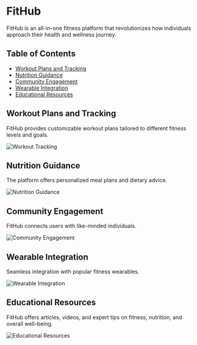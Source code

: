 # FitHub

FitHub is an all-in-one fitness platform that revolutionizes how individuals approach their health and wellness journey.

## Table of Contents
- [Workout Plans and Tracking](#workout-plans-and-tracking)
- [Nutrition Guidance](#nutrition-guidance)
- [Community Engagement](#community-engagement)
- [Wearable Integration](#wearable-integration)
- [Educational Resources](#educational-resources)

## Workout Plans and Tracking
FitHub provides customizable workout plans tailored to different fitness levels and goals.

![Workout Tracking](./images/workout_tracking.png)

## Nutrition Guidance
The platform offers personalized meal plans and dietary advice.

![Nutrition Guidance](./images/nutrition_guidance.png)

## Community Engagement
FitHub connects users with like-minded individuals.

![Community Engagement](./images/community_engagement.png)

## Wearable Integration
Seamless integration with popular fitness wearables.

![Wearable Integration](./images/wearable_integration.png)

## Educational Resources
FitHub offers articles, videos, and expert tips on fitness, nutrition, and overall well-being.

![Educational Resources](./images/educational_resources.png)
